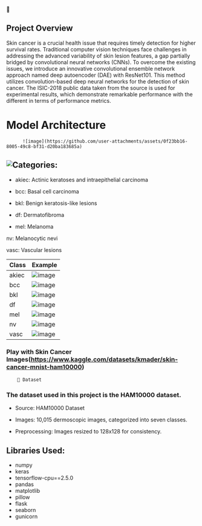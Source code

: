 🌟
## Project Overview 

Skin cancer is a crucial health issue that requires timely detection for higher survival rates. Traditional computer vision techniques face challenges in addressing the advanced variability of skin lesion features, a gap partially bridged by convolutional neural networks (CNNs). To overcome the existing issues, we introduce an innovative convolutional ensemble network approach named deep autoencoder (DAE) with ResNet101. This method utilizes convolution-based deep neural networks for the detection of skin cancer. The ISIC-2018 public data taken from the source is used for experimental results, which demonstrate remarkable performance with the different in terms of performance metrics.

# Model Architecture
          ![image](https://github.com/user-attachments/assets/0f23bb16-8005-49c8-bf31-d20ba183685a)


## ![Categories:](https://img.shields.io/badge/Categories-orange)



- akiec: Actinic keratoses and intraepithelial carcinoma

- bcc: Basal cell carcinoma

- bkl: Benign keratosis-like lesions

- df: Dermatofibroma

- mel: Melanoma

nv: Melanocytic nevi

vasc: Vascular lesions

| Class | Example |
|-------|---------|
| akiec | ![image](https://github.com/user-attachments/assets/923df9a6-10ba-4f07-b708-a443b856f27e) |
| bcc   | ![image](https://github.com/user-attachments/assets/0f6ace7d-987d-4c3b-af61-e7e2ade91d25) |                                                           |
|bkl    | ![image](https://github.com/user-attachments/assets/95e5c8e3-ee06-44c7-be26-17c7579d2ba2) |
|df     | ![image](https://github.com/user-attachments/assets/8c35da64-d845-4e48-9618-f7cd72641c9b) |
| mel   | ![image](https://github.com/user-attachments/assets/043b5882-0235-4579-aaaa-dbb7ec2a6951) |
| nv    | ![image](https://github.com/user-attachments/assets/179371f7-a79d-4cf2-b46d-22608e372b92) |
| vasc  | ![image](https://github.com/user-attachments/assets/71b02554-7ace-4fac-bc29-48fabb459c58) |

### Play with Skin Cancer Images(https://www.kaggle.com/datasets/kmader/skin-cancer-mnist-ham10000)

        📂 Dataset
        
### The dataset used in this project is the HAM10000 dataset.

  - Source: HAM10000 Dataset

  - Images: 10,015 dermoscopic images, categorized into seven classes.

  - Preprocessing: Images resized to 128x128 for consistency.

## Libraries Used:
- numpy
- keras
- tensorflow-cpu==2.5.0
- pandas
- matplotlib
- pillow
- flask
- seaborn
- gunicorn




